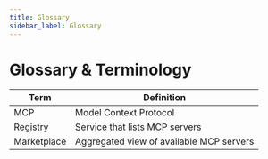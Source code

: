 ```yaml
---
title: Glossary
sidebar_label: Glossary
---
```


# Glossary & Terminology

| Term | Definition |
| ---- | ---------- |
| MCP | Model Context Protocol |
| Registry | Service that lists MCP servers |
| Marketplace | Aggregated view of available MCP servers |
